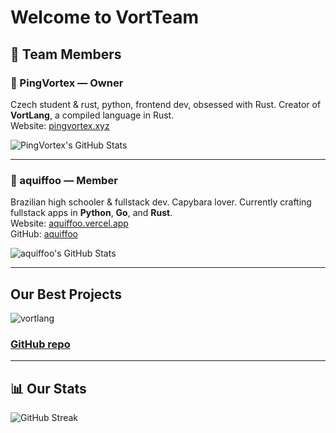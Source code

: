 # Welcome to VortTeam

## 👥 Team Members

### 💪 PingVortex — Owner  
Czech student & rust, python, frontend dev, obsessed with Rust. Creator of **VortLang**, a compiled language in Rust.  
Website: [pingvortex.xyz](https://pingvortex.xyz)

![PingVortex's GitHub Stats](https://github-readme-stats.vercel.app/api?username=PingVortex&show_icons=true&theme=tokyonight)

---

### 🧠 aquiffoo — Member  
Brazilian high schooler & fullstack dev. Capybara lover. Currently crafting fullstack apps in **Python**, **Go**, and **Rust**.\
Website: [aquiffoo.vercel.app](https://aquiffoo.vercel.app/)\
GitHub: [aquiffoo](https://github.com/aquiffoo)

![aquiffoo's GitHub Stats](https://github-readme-stats.vercel.app/api?username=aquiffoo&show_icons=true&theme=tokyonight)

---

## Our Best Projects

![vortlang](https://github-readme-stats.vercel.app/api/pin/?username=VortTeam&repo=VortLang&theme=tokyonight)
### [GitHub repo](https://github.com/VortTeam/VortLang)


---


## 📊 Our Stats

![GitHub Streak](https://github-readme-streak-stats.herokuapp.com?user=PingVortex&theme=tokyonight&hide_border=true)
